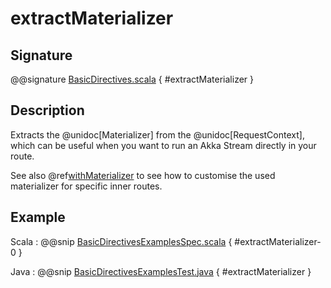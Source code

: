 # extractMaterializer

## Signature

@@signature [BasicDirectives.scala]($akka-http$/akka-http/src/main/scala/akka/http/scaladsl/server/directives/BasicDirectives.scala) { #extractMaterializer }

## Description

Extracts the @unidoc[Materializer] from the @unidoc[RequestContext], which can be useful when you want to run an
Akka Stream directly in your route.

See also @ref[withMaterializer](withMaterializer.md) to see how to customise the used materializer for specific inner routes.

## Example

Scala
:  @@snip [BasicDirectivesExamplesSpec.scala]($test$/scala/docs/http/scaladsl/server/directives/BasicDirectivesExamplesSpec.scala) { #extractMaterializer-0 }

Java
:  @@snip [BasicDirectivesExamplesTest.java]($test$/java/docs/http/javadsl/server/directives/BasicDirectivesExamplesTest.java) { #extractMaterializer }
